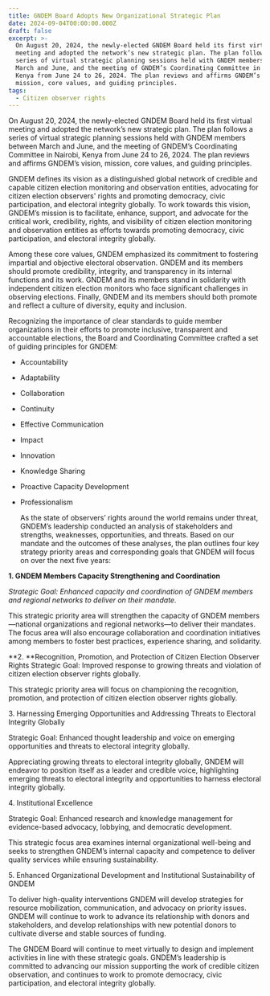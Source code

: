 ```yaml
---
title: GNDEM Board Adopts New Organizational Strategic Plan
date: 2024-09-04T00:00:00.000Z
draft: false
excerpt: >-
  On August 20, 2024, the newly-elected GNDEM Board held its first virtual
  meeting and adopted the network’s new strategic plan. The plan follows a
  series of virtual strategic planning sessions held with GNDEM members between
  March and June, and the meeting of GNDEM’s Coordinating Committee in Nairobi,
  Kenya from June 24 to 26, 2024. The plan reviews and affirms GNDEM’s vision,
  mission, core values, and guiding principles.
tags:
  - Citizen observer rights
---
```


On August 20, 2024, the newly-elected GNDEM Board held its first virtual meeting and adopted the network’s new strategic plan. The plan follows a series of virtual strategic planning sessions held with GNDEM members between March and June, and the meeting of GNDEM’s Coordinating Committee in Nairobi, Kenya from June 24 to 26, 2024. The plan reviews and affirms GNDEM’s vision, mission, core values, and guiding principles. 

GNDEM defines its vision as a distinguished global network of credible and capable citizen election monitoring and observation entities, advocating for citizen election observers' rights and promoting democracy, civic participation, and electoral integrity globally. To work towards this vision, GNDEM’s mission is to facilitate, enhance, support, and advocate for the critical work, credibility, rights, and visibility of citizen election monitoring and observation entities as efforts towards promoting democracy, civic participation, and electoral integrity globally.

Among these core values, GNDEM emphasized its commitment to fostering impartial and objective electoral observation. GNDEM and its members should promote credibility, integrity, and transparency in its internal functions and its work. GNDEM and its members stand in solidarity with independent citizen election monitors who face significant challenges in observing elections. Finally, GNDEM and its members should both promote and reflect a culture of diversity, equity and inclusion.

Recognizing the importance of clear standards to guide member organizations in their efforts to promote inclusive, transparent and accountable elections, the Board and Coordinating Committee crafted a set of guiding principles for GNDEM:

* Accountability
* Adaptability
* Collaboration
* Continuity
* Effective Communication
* Impact
* Innovation
* Knowledge Sharing
* Proactive Capacity Development
* Professionalism

  As the state of observers’ rights around the world remains under threat, GNDEM’s leadership conducted an analysis of stakeholders and strengths, weaknesses, opportunities, and threats. Based on our mandate and the outcomes of these analyses, the plan outlines four key strategy priority areas and corresponding goals that GNDEM will focus on over the next five years:

**1. GNDEM Members Capacity Strengthening and Coordination**

*Strategic Goal: Enhanced capacity and coordination of GNDEM members and regional networks to deliver on their mandate.*

This strategic priority area will strengthen the capacity of GNDEM members—national organizations and regional networks—to deliver their mandates. The focus area will also encourage collaboration and coordination initiatives among members to foster best practices, experience sharing, and solidarity.

**2. **Recognition, Promotion, and Protection of Citizen Election Observer Rights
Strategic Goal: Improved response to growing threats and violation of citizen election observer rights globally.

This strategic priority area will focus on championing the recognition, promotion, and protection of citizen election observer rights globally. 

3\. Harnessing Emerging Opportunities and Addressing Threats to Electoral Integrity Globally

Strategic Goal: Enhanced thought leadership and voice on emerging opportunities and threats to electoral integrity globally.

Appreciating growing threats to electoral integrity globally, GNDEM will endeavor to position itself as a leader and credible voice, highlighting emerging threats to electoral integrity and opportunities to harness electoral integrity globally.

4\. Institutional Excellence

Strategic Goal: Enhanced research and knowledge management for evidence-based advocacy, lobbying, and democratic development.

This strategic focus area examines internal organizational well-being and seeks to strengthen GNDEM’s internal capacity and competence to deliver quality services while ensuring sustainability. 

5\. Enhanced Organizational Development and Institutional Sustainability of GNDEM

To deliver high-quality interventions GNDEM will develop strategies for resource mobilization, communication, and advocacy on priority issues. GNDEM will continue to work to advance its relationship with donors and stakeholders, and develop relationships with new potential donors to cultivate diverse and stable sources of funding.

The GNDEM Board will continue to meet virtually to design and implement activities in line with these strategic goals. GNDEM’s leadership is committed to advancing our mission supporting the work of credible citizen observation, and continues to work to promote democracy, civic participation, and electoral integrity globally.
